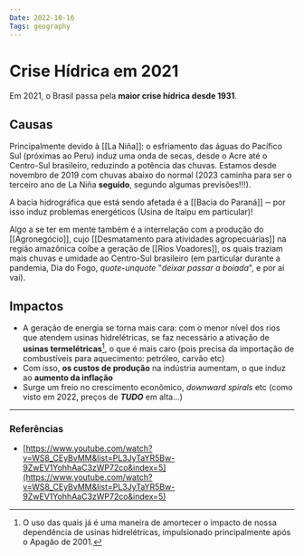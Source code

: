 ```yaml
---
Date: 2022-10-16
Tags: geography
---
```

# Crise Hídrica em 2021
Em 2021, o Brasil passa pela **maior crise hídrica desde 1931**. 

## Causas
Principalmente devido à [[La Niña]]: o esfriamento das águas do Pacífico Sul (próximas ao Peru) induz uma onda de secas, desde o Acre até o Centro-Sul brasileiro, reduzindo a potência das chuvas. Estamos desde novembro de 2019 com chuvas abaixo do normal (2023 caminha para ser o terceiro ano de La Niña **seguido**, segundo algumas previsões!!!). 

A bacia hidrográfica que está sendo afetada é a [[Bacia do Paraná]] ─ por isso induz problemas energéticos (Usina de Itaipu em particular)!

Algo a se ter em mente também é a interrelação com a produção do [[Agronegócio]], cujo [[Desmatamento para atividades agropecuárias]] na região amazônica coíbe a geração de [[Rios Voadores]], os quais traziam mais chuvas e umidade ao Centro-Sul brasileiro (em particular durante a pandemia, Dia do Fogo, *quote-unquote* "*deixar passar a boiada*", e por aí vai).

## Impactos
- A geração de energia se torna mais cara: com o menor nível dos rios que atendem usinas hidrelétricas, se faz necessário a ativação de **usinas termelétricas**[^1], o que é mais caro (pois precisa da importação de combustíveis para aquecimento: petróleo, carvão etc)
- Com isso, **os custos de produção** na indústria aumentam, o que induz ao **aumento da inflação**
- Surge um freio no crescimento econômico, *downward spirals* etc (como visto em 2022, preços de ***TUDO*** em alta...)

---
### Referências
- [https://www.youtube.com/watch?v=WS8_CEyBvMM&list=PL3JyTaYR5Bw-9ZwEV1YohhAaC3zWP72co&index=5](https://www.youtube.com/watch?v=WS8_CEyBvMM&list=PL3JyTaYR5Bw-9ZwEV1YohhAaC3zWP72co&index=5)

[^1]: O uso das quais já é uma maneira de amortecer o impacto de nossa dependência de usinas hidrelétricas, impulsionado principalmente após o Apagão de 2001.
